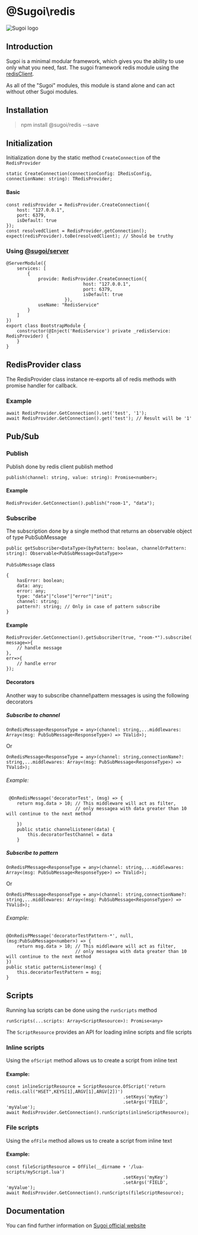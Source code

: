 # @Sugoi\redis

![Sugoi logo](https://sugoijs.com/assets/logo_inverse.png)


## Introduction
Sugoi is a minimal modular framework,
which gives you the ability to use only what you need, fast.
The sugoi framework redis module using the [redisClient](https://www.npmjs.com/package/redisClient).

As all of the "Sugoi" modules, this module is stand alone and can act without other Sugoi modules.

## Installation

> npm install @sugoi/redis --save

## Initialization

Initialization done by the static method `CreateConnection` of the `RedisProvider`

    static CreateConnection(connectionConfig: IRedisConfig, connectionName: string): TRedisProvider;


#### Basic

    const redisProvider = RedisProvider.CreateConnection({
        host: "127.0.0.1",
        port: 6379,
        isDefault: true
    });
    const resolvedClient = RedisProvider.getConnection();
    expect(redisProvider).toBe(resolvedClient); // Should be truthy

### Using [@sugoi/server](https://www.npmjs.com/package/@sugoi/server)

    @ServerModule({
        services: [
            {
                provide: RedisProvider.CreateConnection({
                                 host: "127.0.0.1",
                                 port: 6379,
                                 isDefault: true
                          }),
                useName: "RedisService"
            }
        ]
    })
    export class BootstrapModule {
        constructor(@Inject('RedisService') private _redisService: RedisProvider) {
        }
    }

## RedisProvider class

The RedisProvider class instance re-exports all of redis methods with promise handler for callback.

### Example

    await RedisProvider.GetConnection().set('test', '1');
    await RedisProvider.GetConnection().get('test'); // Result will be '1'

## Pub/Sub


### Publish

Publish done by redis client publish method

    publish(channel: string, value: string): Promise<number>;

#### Example

    RedisProvider.GetConnection().publish("room-1", "data");

### Subscribe

The subscription done by a single method that returns an observable object of type PubSubMessage

    public getSubscriber<DataType>(byPattern: boolean, channelOrPattern: string): Observable<PubSubMessage<DataType>>

`PubSubMessage` class

    {
        hasError: boolean;
        data: any;
        error: any;
        type: "data"|"close"|"error"|"init";
        channel: string;
        pattern?: string; // Only in case of pattern subscribe
    }

#### Example

    RedisProvider.GetConnection().getSubscriber(true, "room-*").subscribe(
    message=>{
        // handle message
    },
    err=>{
        // handle error
    });

#### Decorators

Another way to subscribe channel\pattern messages is using the following decorators

##### Subscribe to channel

    OnRedisMessage<ResponseType = any>(channel: string,...middlewares: Array<(msg: PubSubMessage<ResponseType>) => TValid>);

Or

    OnRedisMessage<ResponseType = any>(channel: string,connectionName?: string,...middlewares: Array<(msg: PubSubMessage<ResponseType>) => TValid>);

###### Example:

     @OnRedisMessage('decoratorTest', (msg) => {
        return msg.data > 10; // This middleware will act as filter,
                              // only messagea with data greater than 10 will continue to the next method

        })
        public static channelListener(data) {
            this.decoratorTestChannel = data
        }

##### Subscribe to pattern

    OnRedisPMessage<ResponseType = any>(channel: string,...middlewares: Array<(msg: PubSubMessage<ResponseType>) => TValid>);

Or

    OnRedisPMessage<ResponseType = any>(channel: string,connectionName?: string,...middlewares: Array<(msg: PubSubMessage<ResponseType>) => TValid>);

###### Example:

    @OnRedisPMessage('decoratorTestPattern-*', null, (msg:PubSubMessage<number>) => {
        return msg.data > 10; // This middleware will act as filter,
                              // only messagea with data greater than 10 will continue to the next method
    })
    public static patternListener(msg) {
        this.decoratorTestPattern = msg;
    }



## Scripts

Running lua scripts can be done using the `runScripts` method

    runScripts(...scripts: Array<ScriptResource>): Promise<any>

The `ScriptResource` provides an API for loading inline scripts and file scripts

### Inline scripts

Using the `ofScript` method allows us to create a script from inline text

#### Example:

    const inlineScriptResource = ScriptResource.OfScript('return redis.call("HSET",KEYS[1],ARGV[1],ARGV[2])')
                                                .setKeys('myKey')
                                                .setArgs('FIELD', 'myValue');
    await RedisProvider.GetConnection().runScripts(inlineScriptResource);

### File scripts

Using the `ofFile` method allows us to create a script from inline text

#### Example:

    const fileScriptResource = OfFile(__dirname + '/lua-scripts/myScript.lua')
                                                .setKeys('myKey')
                                                .setArgs('FIELD', 'myValue');
    await RedisProvider.GetConnection().runScripts(fileScriptResource);


## Documentation

You can find further information on [Sugoi official website](http://www.sugoijs.com)